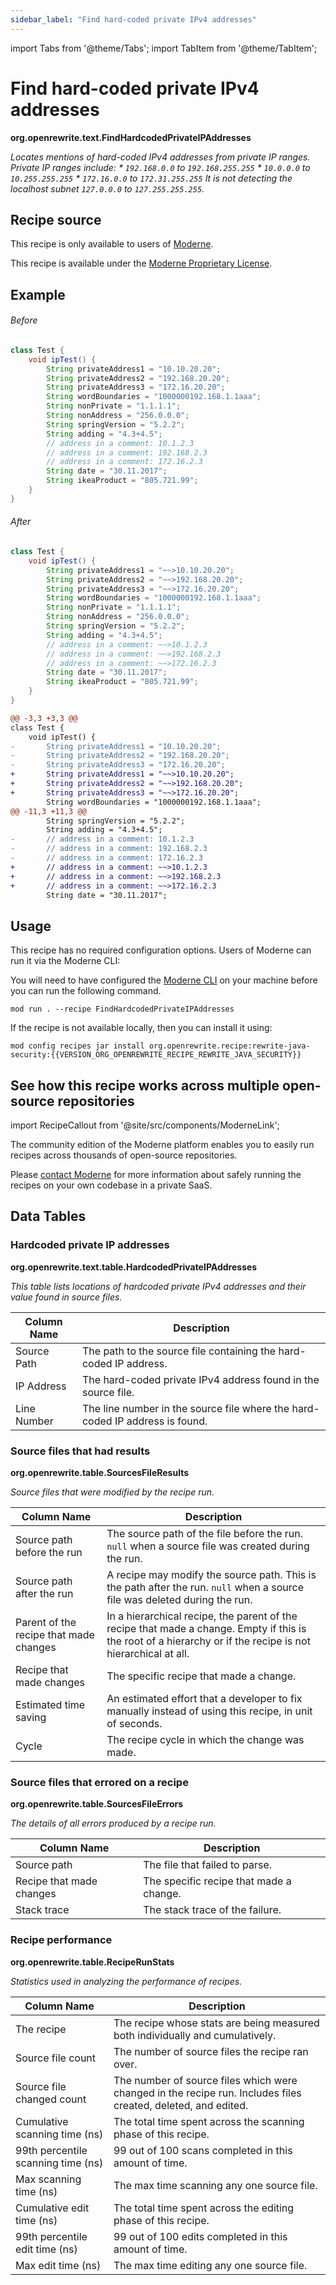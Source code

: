 ```yaml
---
sidebar_label: "Find hard-coded private IPv4 addresses"
---
```


import Tabs from '@theme/Tabs';
import TabItem from '@theme/TabItem';

# Find hard-coded private IPv4 addresses

**org.openrewrite.text.FindHardcodedPrivateIPAddresses**

_Locates mentions of hard-coded IPv4 addresses from private IP ranges. Private IP ranges include:   * `192.168.0.0` to `192.168.255.255`  * `10.0.0.0` to `10.255.255.255`  * `172.16.0.0` to `172.31.255.255`  It is not detecting the localhost subnet `127.0.0.0` to `127.255.255.255`._

## Recipe source

This recipe is only available to users of [Moderne](https://docs.moderne.io/).


This recipe is available under the [Moderne Proprietary License](https://docs.moderne.io/licensing/overview).

## Example


<Tabs groupId="beforeAfter">
<TabItem value="java" label="java">


###### Before
```java
class Test {
    void ipTest() {
        String privateAddress1 = "10.10.20.20";
        String privateAddress2 = "192.168.20.20";
        String privateAddress3 = "172.16.20.20";
        String wordBoundaries = "1000000192.168.1.1aaa";
        String nonPrivate = "1.1.1.1";
        String nonAddress = "256.0.0.0";
        String springVersion = "5.2.2";
        String adding = "4.3+4.5";
        // address in a comment: 10.1.2.3
        // address in a comment: 192.168.2.3
        // address in a comment: 172.16.2.3
        String date = "30.11.2017";
        String ikeaProduct = "805.721.99";
    }
}
```

###### After
```java
class Test {
    void ipTest() {
        String privateAddress1 = "~~>10.10.20.20";
        String privateAddress2 = "~~>192.168.20.20";
        String privateAddress3 = "~~>172.16.20.20";
        String wordBoundaries = "1000000192.168.1.1aaa";
        String nonPrivate = "1.1.1.1";
        String nonAddress = "256.0.0.0";
        String springVersion = "5.2.2";
        String adding = "4.3+4.5";
        // address in a comment: ~~>10.1.2.3
        // address in a comment: ~~>192.168.2.3
        // address in a comment: ~~>172.16.2.3
        String date = "30.11.2017";
        String ikeaProduct = "805.721.99";
    }
}
```

</TabItem>
<TabItem value="diff" label="Diff" >

```diff
@@ -3,3 +3,3 @@
class Test {
    void ipTest() {
-       String privateAddress1 = "10.10.20.20";
-       String privateAddress2 = "192.168.20.20";
-       String privateAddress3 = "172.16.20.20";
+       String privateAddress1 = "~~>10.10.20.20";
+       String privateAddress2 = "~~>192.168.20.20";
+       String privateAddress3 = "~~>172.16.20.20";
        String wordBoundaries = "1000000192.168.1.1aaa";
@@ -11,3 +11,3 @@
        String springVersion = "5.2.2";
        String adding = "4.3+4.5";
-       // address in a comment: 10.1.2.3
-       // address in a comment: 192.168.2.3
-       // address in a comment: 172.16.2.3
+       // address in a comment: ~~>10.1.2.3
+       // address in a comment: ~~>192.168.2.3
+       // address in a comment: ~~>172.16.2.3
        String date = "30.11.2017";
```
</TabItem>
</Tabs>


## Usage

This recipe has no required configuration options. Users of Moderne can run it via the Moderne CLI:
<Tabs groupId="projectType">


<TabItem value="moderne-cli" label="Moderne CLI">

You will need to have configured the [Moderne CLI](https://docs.moderne.io/user-documentation/moderne-cli/getting-started/cli-intro) on your machine before you can run the following command.

```shell title="shell"
mod run . --recipe FindHardcodedPrivateIPAddresses
```

If the recipe is not available locally, then you can install it using:
```shell
mod config recipes jar install org.openrewrite.recipe:rewrite-java-security:{{VERSION_ORG_OPENREWRITE_RECIPE_REWRITE_JAVA_SECURITY}}
```
</TabItem>
</Tabs>

## See how this recipe works across multiple open-source repositories

import RecipeCallout from '@site/src/components/ModerneLink';

<RecipeCallout link="https://app.moderne.io/recipes/org.openrewrite.text.FindHardcodedPrivateIPAddresses" />

The community edition of the Moderne platform enables you to easily run recipes across thousands of open-source repositories.

Please [contact Moderne](https://moderne.io/product) for more information about safely running the recipes on your own codebase in a private SaaS.
## Data Tables

<Tabs groupId="data-tables">
<TabItem value="org.openrewrite.text.table.HardcodedPrivateIPAddresses" label="HardcodedPrivateIPAddresses">

### Hardcoded private IP addresses
**org.openrewrite.text.table.HardcodedPrivateIPAddresses**

_This table lists locations of hardcoded private IPv4 addresses and their value found in source files._

| Column Name | Description |
| ----------- | ----------- |
| Source Path | The path to the source file containing the hard-coded IP address. |
| IP Address | The hard-coded private IPv4 address found in the source file. |
| Line Number | The line number in the source file where the hard-coded IP address is found. |

</TabItem>

<TabItem value="org.openrewrite.table.SourcesFileResults" label="SourcesFileResults">

### Source files that had results
**org.openrewrite.table.SourcesFileResults**

_Source files that were modified by the recipe run._

| Column Name | Description |
| ----------- | ----------- |
| Source path before the run | The source path of the file before the run. `null` when a source file was created during the run. |
| Source path after the run | A recipe may modify the source path. This is the path after the run. `null` when a source file was deleted during the run. |
| Parent of the recipe that made changes | In a hierarchical recipe, the parent of the recipe that made a change. Empty if this is the root of a hierarchy or if the recipe is not hierarchical at all. |
| Recipe that made changes | The specific recipe that made a change. |
| Estimated time saving | An estimated effort that a developer to fix manually instead of using this recipe, in unit of seconds. |
| Cycle | The recipe cycle in which the change was made. |

</TabItem>

<TabItem value="org.openrewrite.table.SourcesFileErrors" label="SourcesFileErrors">

### Source files that errored on a recipe
**org.openrewrite.table.SourcesFileErrors**

_The details of all errors produced by a recipe run._

| Column Name | Description |
| ----------- | ----------- |
| Source path | The file that failed to parse. |
| Recipe that made changes | The specific recipe that made a change. |
| Stack trace | The stack trace of the failure. |

</TabItem>

<TabItem value="org.openrewrite.table.RecipeRunStats" label="RecipeRunStats">

### Recipe performance
**org.openrewrite.table.RecipeRunStats**

_Statistics used in analyzing the performance of recipes._

| Column Name | Description |
| ----------- | ----------- |
| The recipe | The recipe whose stats are being measured both individually and cumulatively. |
| Source file count | The number of source files the recipe ran over. |
| Source file changed count | The number of source files which were changed in the recipe run. Includes files created, deleted, and edited. |
| Cumulative scanning time (ns) | The total time spent across the scanning phase of this recipe. |
| 99th percentile scanning time (ns) | 99 out of 100 scans completed in this amount of time. |
| Max scanning time (ns) | The max time scanning any one source file. |
| Cumulative edit time (ns) | The total time spent across the editing phase of this recipe. |
| 99th percentile edit time (ns) | 99 out of 100 edits completed in this amount of time. |
| Max edit time (ns) | The max time editing any one source file. |

</TabItem>

</Tabs>
